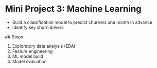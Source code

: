 # Mini Project 3: Machine Learning
<ul>
<li>Build a classification model to predict churners one month in advance </li>
<li>Identify key churn drivers</li>
</ul>
## Steps
<ol>
<li> Exploratory data analysis (EDA)</li>
<li> Feature engineering</li>
<li> ML model build</li>
<li> Model evaluation</li>
</ol>
